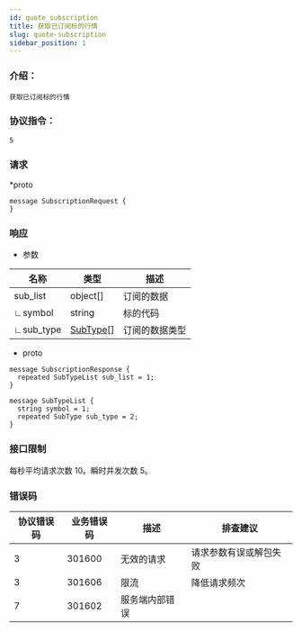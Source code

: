 ```yaml
---
id: quote_subscription
title: 获取已订阅标的行情
slug: quote-subscription
sidebar_position: 1
---
```


### 介绍：

    获取已订阅标的行情

### 协议指令：

    5

### 请求

\*proto

```
message SubscriptionRequest {
}
```

### 响应

- 参数

| 名称      | 类型                           | 描述           |
| --------- | ------------------------------ | -------------- |
| sub_list  | object[]                       | 订阅的数据     |
| ∟symbol   | string                         | 标的代码       |
| ∟sub_type | [SubType](../object#subtype)[] | 订阅的数据类型 |

- proto

```
message SubscriptionResponse {
  repeated SubTypeList sub_list = 1;
}

message SubTypeList {
  string symbol = 1;
  repeated SubType sub_type = 2;
}
```

### 接口限制

每秒平均请求次数 10。瞬时并发次数 5。

### 错误码

| 协议错误码 | 业务错误码 | 描述           | 排查建议               |
| ---------- | ---------- | -------------- | ---------------------- |
| 3          | 301600     | 无效的请求     | 请求参数有误或解包失败 |
| 3          | 301606     | 限流           | 降低请求频次           |
| 7          | 301602     | 服务端内部错误 |                        |
